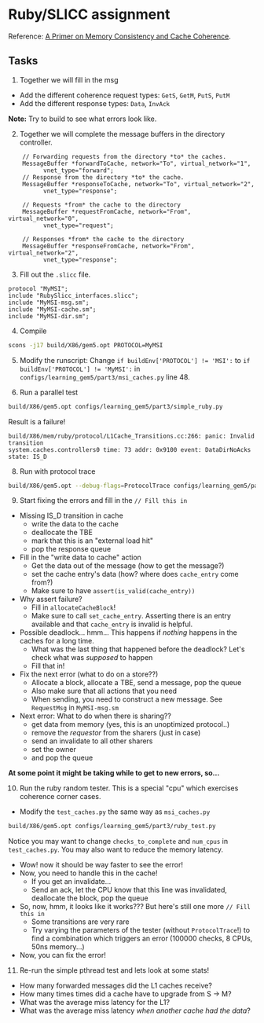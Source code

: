 # Ruby/SLICC assignment

Reference: [A Primer on Memory Consistency and Cache Coherence](https://www.gem5.org/_pages/static/external/Sorin_et-al_Excerpt_8.2.pdf).

## Tasks

1. Together we will fill in the msg

- Add the different coherence request types: `GetS`, `GetM`, `PutS`, `PutM`
- Add the different response types: `Data`, `InvAck`

**Note:** Try to build to see what errors look like.

2. Together we will complete the message buffers in the directory controller.

```
    // Forwarding requests from the directory *to* the caches.
    MessageBuffer *forwardToCache, network="To", virtual_network="1",
          vnet_type="forward";
    // Response from the directory *to* the cache.
    MessageBuffer *responseToCache, network="To", virtual_network="2",
          vnet_type="response";

    // Requests *from* the cache to the directory
    MessageBuffer *requestFromCache, network="From", virtual_network="0",
          vnet_type="request";

    // Responses *from* the cache to the directory
    MessageBuffer *responseFromCache, network="From", virtual_network="2",
          vnet_type="response";
```

3. Fill out the `.slicc` file.

```text
protocol "MyMSI";
include "RubySlicc_interfaces.slicc";
include "MyMSI-msg.sm";
include "MyMSI-cache.sm";
include "MyMSI-dir.sm";
```

4. Compile

```sh
scons -j17 build/X86/gem5.opt PROTOCOL=MyMSI
```

5. Modify the runscript: Change `if buildEnv['PROTOCOL'] != 'MSI':` to `if buildEnv['PROTOCOL'] != 'MyMSI':` in `configs/learning_gem5/part3/msi_caches.py` line 48.

6. Run a parallel test

```sh
build/X86/gem5.opt configs/learning_gem5/part3/simple_ruby.py
```

Result is a failure!

```termout
build/X86/mem/ruby/protocol/L1Cache_Transitions.cc:266: panic: Invalid transition
system.caches.controllers0 time: 73 addr: 0x9100 event: DataDirNoAcks state: IS_D
```

8. Run with protocol trace

```sh
build/X86/gem5.opt --debug-flags=ProtocolTrace configs/learning_gem5/part3/simple_ruby.py
```

9. Start fixing the errors and fill in the `// Fill this in`

- Missing IS_D transition in cache
  - write the data to the cache
  - deallocate the TBE
  - mark that this is an "external load hit"
  - pop the response queue
- Fill in the "write data to cache" action
  - Get the data out of the message (how to get the message?)
  - set the cache entry's data (how? where does `cache_entry` come from?)
  - Make sure to have `assert(is_valid(cache_entry))`
- Why assert failure?
  - Fill in `allocateCacheBlock`!
  - Make sure to call `set_cache_entry`. Asserting there is an entry available and that `cache_entry` is invalid is helpful.
- Possible deadlock... hmm... This happens if *nothing* happens in the caches for a long time.
  - What was the last thing that happened before the deadlock? Let's check what was *supposed* to happen
  - Fill that in!
- Fix the next error (what to do on a store??)
  - Allocate a block, allocate a TBE, send a message, pop the queue
  - Also make sure that all actions that you need
  - When sending, you need to construct a new message. See `RequestMsg` in `MyMSI-msg.sm`
- Next error: What to do when there is sharing??
  - get data from memory (yes, this is an unoptimized protocol..)
  - remove the *requestor* from the sharers (just in case)
  - send an invalidate to all other sharers
  - set the owner
  - and pop the queue

**At some point it might be taking while to get to new errors, so...**

10. Run the ruby random tester. This is a special "cpu" which exercises coherence corner cases.

- Modify the `test_caches.py` the same way as `msi_caches.py`

```sh
build/X86/gem5.opt configs/learning_gem5/part3/ruby_test.py
```

Notice you may want to change `checks_to_complete` and `num_cpus` in `test_caches.py`.
You may also want to reduce the memory latency.

- Wow! now it should be way faster to see the error!
- Now, you need to handle this in the cache!
  - If you get an invalidate...
  - Send an ack, let the CPU know that this line was invalidated, deallocate the block, pop the queue
- So, now, hmm, it looks like it works??? But here's still one more `// Fill this in`
  - Some transitions are very rare
  - Try varying the parameters of the tester (without `ProtocolTrace`!) to find a combination which triggers an error (100000 checks, 8 CPUs, 50ns memory...)
- Now, you can fix the error!

11. Re-run the simple pthread test and lets look at some stats!

- How many forwarded messages did the L1 caches receive?
- How many times times did a cache have to upgrade from S -> M?
- What was the average miss latency for the L1?
- What was the average miss latency *when another cache had the data*?
